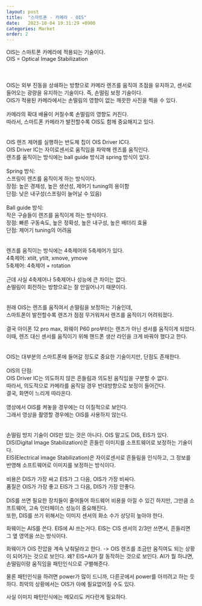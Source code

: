 ```yaml
---
layout: post
title:  "스마트폰 - 카메라 - OIS"
date:   2023-10-04 19:31:29 +0900
categories: Market
order: 2
---
```


OIS는 스마트폰 카메라에 적용되는 기술이다.<br>
OIS = Optical Image Stabilization<br>
<br>
<br>
<br>
OIS는 외부 진동을 상쇄하는 방향으로 카메라 렌즈를 움직여 초점을 유지하고, 센서로 들어오는 광량을 유지하는 기술이다. 즉, 손떨림 보정 기술이다.<br>
OIS가 적용된 카메라에서는 손떨림의 영향이 없는 깨끗한 사진을 찍을 수 있다.<br>
<br>
카메라의 확대 배율이 커질수록 손떨림의 영향도 커진다.<br>
따라서, 스마트폰 카메라가 발전할수록 OIS도 함께 중요해지고 있다.<br>
<br>
<br>
OIS 렌즈 제어를 실행하는 반도체 칩이 OIS Driver IC다.<br>
OIS Driver IC는 자이로센서로 움직임을 파악해 렌즈를 움직인다.<br>
렌즈를 움직이는 방식에는 ball guide 방식과 spring 방식이 있다.<br>
<br>
Spring 방식:<br>
스프링이 렌즈를 움직이게 하는 방식이다.<br>
장점: 높은 경제성, 높은 생산성, 제어기 tuning의 용이함<br>
단점: 낮은 내구성(스프링이 늘어날 수 있음)<br>
<br>
Ball guide 방식:<br>
작은 구슬들이 렌즈를 움직이게 하는 방식이다.<br>
장점: 빠른 구동속도, 높은 정확성, 높은 내구성, 높은 배터리 효율<br>
단점: 제어기 tuning의 어려움<br>
<br>
<br>
렌즈를 움직이는 방식에는 4축제어와 5축제어가 있다.<br>
4축제어: xtilt, ytilt, xmove, ymove<br>
5축제어: 4축제어 + rotation<br>
<br>
근데 사실 4축제어나 5축제어나 성능에 큰 차이는 없다.<br>
손떨림이 회전하는 방향으로는 잘 안일어나기 때문이다.<br>
<br>
<br>
원래 OIS는 렌즈를 움직여서 손떨림을 보정하는 기술인데,<br>
스마트폰이 발전할수록 렌즈가 점점 무거워져서 렌즈를 움직이기 어려워졌다.<br>
<br>
결국 아이폰 12 pro max, 화웨이 P60 pro부터는 렌즈가 아닌 센서를 움직이게 되었다.<br>
이때, 렌즈 대신 센서를 움직이기 위해 핸드폰 생산 라인을 크게 바꿔야 했다고 한다.<br>
<br>
<br>
OIS는 대부분의 스마트폰에 들어갈 정도로 중요한 기술이지만, 단점도 존재한다.<br>
<br>
OIS의 단점:<br>
OIS Driver IC는 의도하지 않은 흔들림과 의도된 움직임을 구분할 수 없다.<br>
따라서, 의도적으로 카메라를 움직일 경우 반대방향으로 보정이 들어간다.<br>
결국, 화면이 느리게 따라온다.<br>
<br>
영상에서 OIS를 켜놓을 경우에는 더 이질적으로 보인다.<br>
그래서 영상을 촬영할 경우에는 OIS를 사용하지 않는다.<br>
<br>
<br>
손떨림 방지 기술이 OIS만 있는 것은 아니다. OIS 말고도 DIS, EIS가 있다.<br>
DIS(Digital Image Stabilization)은 흔들린 이미지를 소프트웨어로 보정하는 기술이다.<br>
EIS(Electrical image Stabilization)은 자이로센서로 흔들림을 인식하고, 그 정보를 반영해 소프트웨어로 이미지를 보정하는 방식이다.<br>
<br>
비용은 DIS가 가장 싸고 EIS가 그 다음, OIS가 가장 비싸다.<br>
품질은 OIS가 가장 좋고 EIS가 그 다음, DIS가 가장 안좋다.<br>
<br>
DIS를 쓰면 필요한 장치들이 줄어들어 하드웨어 비용을 아낄 수 있긴 하지만, 그만큼 소프트웨어, 고속 인터페이스 성능이 중요해진다.<br>
또한, DIS를 쓰기 위해서는 이미지 센서의 화소 수가 상당히 높아야 한다.<br>



화웨이는 AIS를 쓴다. EIS에 AI 쓰는거다.
EIS는 CIS 센서의 2/3만 쓰면서, 흔들리면 그 옆 영역을 쓰는 방식이다.

화웨이가 OIS 전압을 계속 낮춰달라고 한다. -> OIS 렌즈를 조금만 움직여도 되는 상황이 되어가는 것으로 보인다.
왜? EIS+AI가 잘 동작하는 것으로 보인다.
AI가 뭘 하냐면, 손떨림이랑 움직임을 패턴인식으로 구별해준다.

물론 패턴인식을 하려면 power가 많이 드니까, 다른곳에서 power를 아끼려고 하는 듯 하다.
최악의 상황에서는 OIS가 아예 필요없어질 수도 있다.

사실 이미지 패턴인식에는 메모리도 커다란게 필요하다.